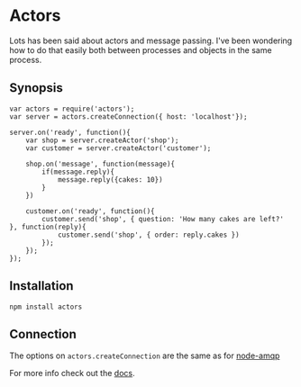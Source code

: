 # Actors

Lots has been said about actors and message passing. I've been wondering
how to do that easily both between processes and objects in the 
same process. 

## Synopsis

    var actors = require('actors');
    var server = actors.createConnection({ host: 'localhost'});
    
    server.on('ready', function(){
        var shop = server.createActor('shop');
        var customer = server.createActor('customer');
        
        shop.on('message', function(message){
            if(message.reply){
                message.reply({cakes: 10})
            }
        })
        
        customer.on('ready', function(){
            customer.send('shop', { question: 'How many cakes are left?' }, function(reply){
                customer.send('shop', { order: reply.cakes })
            });
        });
    });

## Installation

    npm install actors

## Connection

The options on `actors.createConnection` are the same as for [node-amqp](https://github.com/ry/node-amqp)

For more info check out the [docs](http://flashingpumpkin.github.com/node-actors/docs/actors.html).

